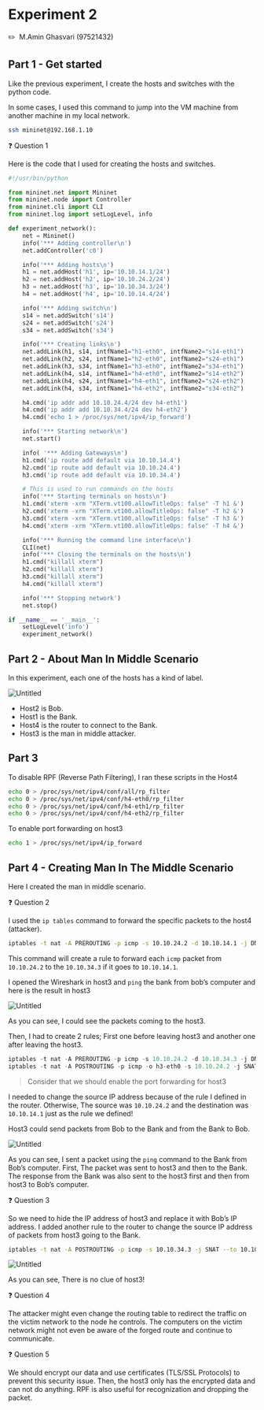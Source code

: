 # Experiment 2

✏️  M.Amin Ghasvari  (97521432)

## Part 1 - Get started

Like the previous experiment, I create the hosts and switches with the python code.

In some cases, I used this command to jump into the VM machine from another machine in my local network.

```bash
ssh mininet@192.168.1.10
```

❓ Question 1

Here is the code that I used for creating the hosts and switches.

```python
#!/usr/bin/python

from mininet.net import Mininet
from mininet.node import Controller
from mininet.cli import CLI
from mininet.log import setLogLevel, info

def experiment_network():
    net = Mininet()
    info('*** Adding controller\n')
    net.addController('c0')

    info('*** Adding hosts\n')
    h1 = net.addHost('h1', ip='10.10.14.1/24')
    h2 = net.addHost('h2', ip='10.10.24.2/24')
    h3 = net.addHost('h3', ip='10.10.34.3/24')
    h4 = net.addHost('h4', ip='10.10.14.4/24')

    info('*** Adding switch\n')
    s14 = net.addSwitch('s14')
    s24 = net.addSwitch('s24')
    s34 = net.addSwitch('s34')

    info('*** Creating links\n')
    net.addLink(h1, s14, intfName1="h1-eth0", intfName2="s14-eth1")
    net.addLink(h2, s24, intfName1="h2-eth0", intfName2="s24-eth1")
    net.addLink(h3, s34, intfName1="h3-eth0", intfName2="s34-eth1")
    net.addLink(h4, s14, intfName1="h4-eth0", intfName2="s14-eth2")
    net.addLink(h4, s24, intfName1="h4-eth1", intfName2="s24-eth2")
    net.addLink(h4, s34, intfName1="h4-eth2", intfName2="s34-eth2")

    h4.cmd('ip addr add 10.10.24.4/24 dev h4-eth1')
    h4.cmd('ip addr add 10.10.34.4/24 dev h4-eth2')
    h4.cmd('echo 1 > /proc/sys/net/ipv4/ip_forward')

    info('*** Starting network\n')
    net.start()

    info( '*** Adding Gateways\n')
    h1.cmd('ip route add default via 10.10.14.4')
    h2.cmd('ip route add default via 10.10.24.4')
    h3.cmd('ip route add default via 10.10.34.4')

    # This is used to run commands on the hosts
    info('*** Starting terminals on hosts\n')
    h1.cmd('xterm -xrm "XTerm.vt100.allowTitleOps: false" -T h1 &')
    h2.cmd('xterm -xrm "XTerm.vt100.allowTitleOps: false" -T h2 &')
    h3.cmd('xterm -xrm "XTerm.vt100.allowTitleOps: false" -T h3 &')
    h4.cmd('xterm -xrm "XTerm.vt100.allowTitleOps: false" -T h4 &')

    info('*** Running the command line interface\n')
    CLI(net)
    info('*** Closing the terminals on the hosts\n')
    h1.cmd("killall xterm")
    h2.cmd("killall xterm")
    h3.cmd("killall xterm")
    h4.cmd("killall xterm")

    info('*** Stopping network')
    net.stop()

if __name__ == '__main__':
    setLogLevel('info')
    experiment_network()
```

## Part 2 - About Man In Middle Scenario

In this experiment, each one of the hosts has a kind of label.

![Untitled](Network/Laboratory%20a293b/Experiment%2048125/Untitled.png)

- Host2 is Bob.
- Host1 is the Bank.
- Host4 is the router to connect to the Bank.
- Host3 is the man in middle attacker.

## Part 3

To disable RPF (Reverse Path Filtering), I ran these scripts in the Host4

```bash
echo 0 > /proc/sys/net/ipv4/conf/all/rp_filter
echo 0 > /proc/sys/net/ipv4/conf/h4-eth0/rp_filter
echo 0 > /proc/sys/net/ipv4/conf/h4-eth1/rp_filter
echo 0 > /proc/sys/net/ipv4/conf/h4-eth2/rp_filter
```

To enable port forwarding on host3

```bash
echo 1 > /proc/sys/net/ipv4/ip_forward
```

## Part 4 - Creating Man In The Middle Scenario

Here I created the man in middle scenario.

❓ Question 2

I used the `ip tables` command to forward the specific packets to the host4 (attacker).

```bash
iptables -t nat -A PREROUTING -p icmp -s 10.10.24.2 -d 10.10.14.1 -j DNAT --to 10.10.34.3
```

This command will create a rule to forward each `icmp` packet from `10.10.24.2` to the `10.10.34.3` if it goes to `10.10.14.1`.

I opened the Wireshark in host3 and `ping` the bank from bob’s computer and here is the result in host3

![Untitled](Network/Laboratory%20a293b/Experiment%2048125/Untitled.jpeg)

As you can see, I could see the packets coming to the host3.

Then, I had to create 2 rules; First one before leaving host3 and another one after leaving the host3.

```python
iptables -t nat -A PREROUTING -p icmp -s 10.10.24.2 -d 10.10.34.3 -j DNAT --to 10.10.14.1
iptables -t nat -A POSTROUTING -p icmp -o h3-eth0 -s 10.10.24.2 -j SNAT --to 10.10.34.3
```

> Consider that we should enable the port forwarding for host3
> 

I needed to change the source IP address because of the rule I defined in the router. Otherwise, The source was `10.10.24.2` and the destination was `10.10.14.1` just as the rule we defined! 

Host3 could send packets from Bob to the Bank and from the Bank to Bob. 

![Untitled](Network/Laboratory%20a293b/Experiment%2048125/Untitled%201.jpeg)

As you can see, I sent a packet using the `ping` command to the Bank from Bob’s computer. First, The packet was sent to host3 and then to the Bank. The response from the Bank was also sent to the host3 first and then from host3 to Bob’s computer.

❓ Question 3

So we need to hide the IP address of host3 and replace it with Bob’s IP address. I added another rule to the router to change the source IP address of packets from host3 going to the Bank.

```bash
iptables -t nat -A POSTROUTING -p icmp -s 10.10.34.3 -j SNAT --to 10.10.24.2
```

![Untitled](Network/Laboratory%20a293b/Experiment%2048125/Untitled%202.jpeg)

As you can see, There is no clue of host3!

❓ Question 4

The attacker might even change the routing table to redirect the traffic on the victim network to the node he controls. The computers on the victim network might not even be aware of the forged route and continue to communicate.

❓ Question 5

We should encrypt our data and use certificates (TLS/SSL Protocols) to prevent this security issue. Then, the host3 only has the encrypted data and can not do anything. RPF is also useful for recognization and dropping the packet.